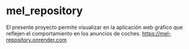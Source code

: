 # mel_repository
El presente proyecto permite visualizar en la aplicación web gráfico que reflejen el comportamiento en los anuncios de coches.
https://mel-repository.onrender.com